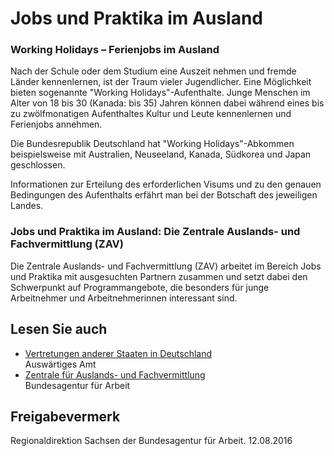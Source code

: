 # Jobs und Praktika im Ausland

### Working Holidays – Ferienjobs im Ausland

Nach der Schule oder dem Studium eine Auszeit nehmen und fremde Länder kennenlernen, ist der Traum vieler Jugendlicher. Eine Möglichkeit bieten sogenannte "Working Holidays"-Aufenthalte. Junge Menschen im Alter von 18 bis 30 (Kanada: bis 35) Jahren können dabei während eines bis zu zwölfmonatigen Aufenthaltes Kultur und Leute kennenlernen und Ferienjobs annehmen.

Die Bundesrepublik Deutschland hat "Working Holidays"-Abkommen beispielsweise mit Australien, Neuseeland, Kanada, Südkorea und Japan geschlossen.

Informationen zur Erteilung des erforderlichen Visums und zu den genauen Bedingungen des Aufenthalts erfährt man bei der Botschaft des jeweiligen Landes.

### Jobs und Praktika im Ausland: Die Zentrale Auslands- und Fachvermittlung (ZAV)

Die Zentrale Auslands- und Fachvermittlung (ZAV) arbeitet im Bereich Jobs und Praktika mit ausgesuchten Partnern zusammen und setzt dabei den Schwerpunkt auf Programmangebote, die besonders für junge Arbeitnehmer und Arbeitnehmerinnen interessant sind.

## Lesen Sie auch

* [Vertretungen anderer Staaten in Deutschland](https://www.auswaertiges-amt.de/de/ReiseUndSicherheit/vertretungen-anderer-staaten "Auswärtiges Amt: Länderübersicht")  
  Auswärtiges Amt
* [Zentrale für Auslands- und Fachvermittlung](https://www.arbeitsagentur.de/arbeitslosengeld/arbeiten-im-ausland "Bundesagentur für Arbeit: Arbeiten im Ausland; Kontakt Zentrale Auslands- und Fachvermittlung (www.arbeitsagentur.de/arbeitslosengeld/arbeiten-im-ausland)")  
  Bundesagentur für Arbeit

## Freigabevermerk

Regionaldirektion Sachsen der Bundesagentur für Arbeit. 12.08.2016

